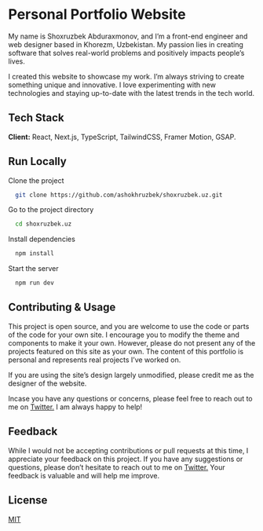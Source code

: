 # Personal Portfolio Website

My name is Shoxruzbek Abduraxmonov, and I’m a front-end engineer and web designer based in Khorezm, Uzbekistan. My passion lies in creating software that solves real-world problems and positively impacts people’s lives.

I created this website to showcase my work. I’m always striving to create something unique and innovative. I love experimenting with new technologies and staying up-to-date with the latest trends in the tech world.

## Tech Stack

**Client:** React, Next.js, TypeScript, TailwindCSS, Framer Motion, GSAP.

## Run Locally

Clone the project

```bash
  git clone https://github.com/ashokhruzbek/shoxruzbek.uz.git
```

Go to the project directory

```bash
  cd shoxruzbek.uz
```

Install dependencies

```bash
  npm install
```

Start the server

```bash
  npm run dev
```

## Contributing & Usage

This project is open source, and you are welcome to use the code or parts of the code for your own site. I encourage you to modify the theme and components to make it your own. However, please do not present any of the projects featured on this site as your own. The content of this portfolio is personal and represents real projects I’ve worked on.

If you are using the site’s design largely unmodified, please credit me as the designer of the website.

Incase you have any questions or concerns, please feel free to reach out to me on [Twitter.](https://x.com/ashakhruzbek) I am always happy to help!


## Feedback

While I would not be accepting contributions or pull requests at this time, I appreciate your feedback on this project. If you have any suggestions or questions, please don’t hesitate to reach out to me on [Twitter.](https://x.com/ashakhruzbek) Your feedback is valuable and will help me improve.

## License

[MIT](https://choosealicense.com/licenses/mit/)
